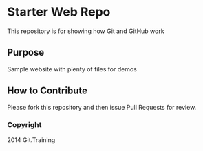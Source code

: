 # Starter Web Repo

This repository is for showing how Git and GitHub work

## Purpose

Sample website with plenty of files for demos

## How to Contribute

Please fork this repository and then issue Pull Requests for review.

### Copyright

2014 Git.Training